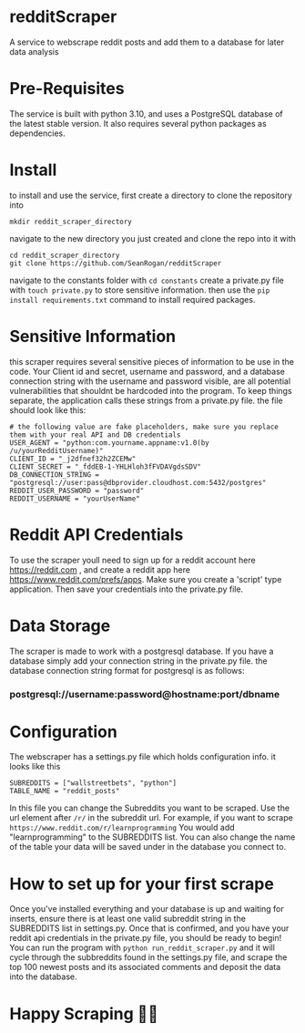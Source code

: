 # redditScraper
A service to webscrape reddit posts and add them to a database for later data analysis

# Pre-Requisites
The service is built with python 3.10, and uses a PostgreSQL database of the latest stable version.
It also requires several python packages as dependencies.
# Install
to install and use the service, first create a directory to clone the repository into
```
mkdir reddit_scraper_directory
```
navigate to the new directory you just created and clone the repo into it with 
```
cd reddit_scraper_directory
git clone https://github.com/SeanRogan/redditScraper
```
navigate to the constants folder with ```cd constants```
create a private.py file with ```touch private.py``` to store sensitive information. 
then use the ```pip install requirements.txt``` command to install required packages.

# Sensitive Information
this scraper requires several sensitive pieces of information to be use in the code. 
Your Client id and secret, username and password, and a database connection string 
with the username and password visible, are all potential vulnerabilities that shouldnt be hardcoded into the program. 
To keep things separate, the application calls these strings from a private.py file. the file should look like this:
```
# the following value are fake placeholders, make sure you replace them with your real API and DB credentials
USER_AGENT = "python:com.yourname.appname:v1.0(by /u/yourRedditUsername)"
CLIENT_ID = "_j2dfnef32h2ZCEMw"
CLIENT_SECRET = "_fddEB-1-YHLHloh3fFVDAVgdsSDV"
DB_CONNECTION_STRING = "postgresql://user:pass@dbprovider.cloudhost.com:5432/postgres"
REDDIT_USER_PASSWORD = "password"
REDDIT_USERNAME = "yourUserName"
```
# Reddit API Credentials
To use the scraper youll need to sign up for a reddit account here https://reddit.com , and create a reddit app here https://www.reddit.com/prefs/apps. Make sure you create a 'script' type application. Then save your credentials into the private.py file.
# Data Storage
The scraper is made to work with a postgresql database. If you have a database simply add your connection string in the private.py file. the database connection string format for postgresql is as follows:  
### postgresql://username:password@hostname:port/dbname 

# Configuration
The webscraper has a settings.py file which holds configuration info. it looks like this 
```
SUBREDDITS = ["wallstreetbets", "python"]
TABLE_NAME = "reddit_posts"
```
In this file you can change the Subreddits you want to be scraped. Use the url element after ```/r/``` in the subreddit url. For example, if you want to scrape ```https://www.reddit.com/r/learnprogramming``` You would add "learnprogramming" to the SUBREDDITS list. You can also change the name of the table your data will be saved under in the database you connect to. 

# How to set up for your first scrape
Once you've installed everything and your database is up and waiting for inserts, ensure there is at least one valid subreddit string in the SUBREDDITS list in settings.py. Once that is confirmed, and you have your reddit api credentials in the private.py file, you should be ready to begin! You can run the program with ```python run_reddit_scraper.py``` and it will cycle through the subbreddits found in the settings.py file, and scrape the top 100 newest posts and its associated comments and deposit the data into the database. 
# Happy Scraping 🎅🏻

